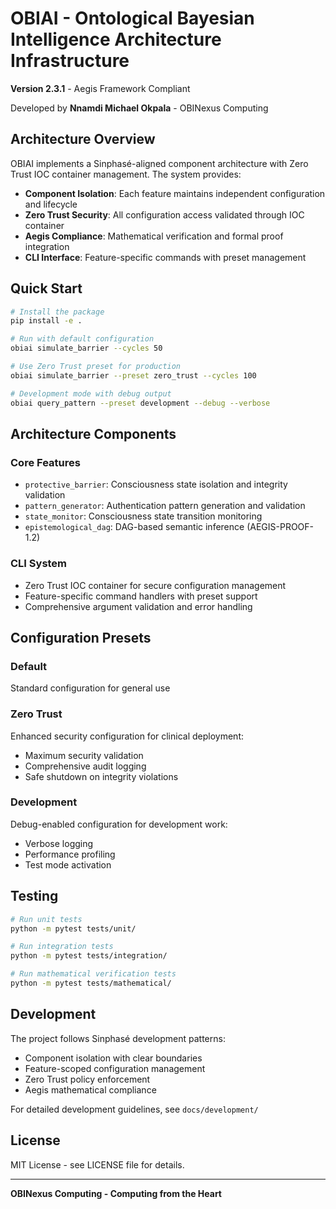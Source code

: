 # OBIAI - Ontological Bayesian Intelligence Architecture Infrastructure

**Version 2.3.1** - Aegis Framework Compliant

Developed by **Nnamdi Michael Okpala** - OBINexus Computing

## Architecture Overview

OBIAI implements a Sinphasé-aligned component architecture with Zero Trust IOC container management. The system provides:

- **Component Isolation**: Each feature maintains independent configuration and lifecycle
- **Zero Trust Security**: All configuration access validated through IOC container
- **Aegis Compliance**: Mathematical verification and formal proof integration
- **CLI Interface**: Feature-specific commands with preset management

## Quick Start

```bash
# Install the package
pip install -e .

# Run with default configuration
obiai simulate_barrier --cycles 50

# Use Zero Trust preset for production
obiai simulate_barrier --preset zero_trust --cycles 100

# Development mode with debug output
obiai query_pattern --preset development --debug --verbose
```

## Architecture Components

### Core Features
- `protective_barrier`: Consciousness state isolation and integrity validation
- `pattern_generator`: Authentication pattern generation and validation
- `state_monitor`: Consciousness state transition monitoring
- `epistemological_dag`: DAG-based semantic inference (AEGIS-PROOF-1.2)

### CLI System
- Zero Trust IOC container for secure configuration management
- Feature-specific command handlers with preset support
- Comprehensive argument validation and error handling

## Configuration Presets

### Default
Standard configuration for general use

### Zero Trust
Enhanced security configuration for clinical deployment:
- Maximum security validation
- Comprehensive audit logging
- Safe shutdown on integrity violations

### Development
Debug-enabled configuration for development work:
- Verbose logging
- Performance profiling
- Test mode activation

## Testing

```bash
# Run unit tests
python -m pytest tests/unit/

# Run integration tests
python -m pytest tests/integration/

# Run mathematical verification tests
python -m pytest tests/mathematical/
```

## Development

The project follows Sinphasé development patterns:
- Component isolation with clear boundaries
- Feature-scoped configuration management
- Zero Trust policy enforcement
- Aegis mathematical compliance

For detailed development guidelines, see `docs/development/`

## License

MIT License - see LICENSE file for details.

---

**OBINexus Computing - Computing from the Heart**

